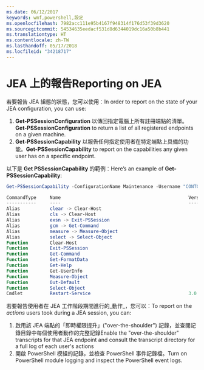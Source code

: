 ```yaml
---
ms.date: 06/12/2017
keywords: wmf,powershell,設定
ms.openlocfilehash: 7982acc111e95b4167f948314f176d53f39d3620
ms.sourcegitcommit: 54534635eedacf531d8d6344019dc16a50b8b441
ms.translationtype: HT
ms.contentlocale: zh-TW
ms.lasthandoff: 05/17/2018
ms.locfileid: "34218717"
---
```

# <a name="reporting-on-jea"></a><span data-ttu-id="19402-102">JEA 上的報告</span><span class="sxs-lookup"><span data-stu-id="19402-102">Reporting on JEA</span></span>
<span data-ttu-id="19402-103">若要報告 JEA 組態的狀態，您可以使用︰</span><span class="sxs-lookup"><span data-stu-id="19402-103">In order to report on the state of your JEA configuration, you can use:</span></span>
1.  <span data-ttu-id="19402-104">**Get-PSSessionConfiguration** 以傳回指定電腦上所有註冊端點的清單。</span><span class="sxs-lookup"><span data-stu-id="19402-104">**Get-PSSessionConfiguration** to return a list of all registered endpoints on a given machine.</span></span>
2.  <span data-ttu-id="19402-105">**Get-PSSessionCapability** 以報告任何指定使用者在特定端點上具備的功能。</span><span class="sxs-lookup"><span data-stu-id="19402-105">**Get-PSSessionCapability** to report on the capabilities any given user has on a specific endpoint.</span></span>

<span data-ttu-id="19402-106">以下是 **Get PSSessionCapability** 的範例：</span><span class="sxs-lookup"><span data-stu-id="19402-106">Here’s an example of **Get-PSSessionCapability**:</span></span>
```powershell
Get-PSSessionCapability -ConfigurationName Maintenance -Username "CONTOSO\JohnDoe"

CommandType     Name                                               Version    Source
-----------     ----                                               -------    ------
Alias           clear -> Clear-Host
Alias           cls -> Clear-Host
Alias           exsn -> Exit-PSSession
Alias           gcm -> Get-Command
Alias           measure -> Measure-Object
Alias           select -> Select-Object
Function        Clear-Host
Function        Exit-PSSession
Function        Get-Command
Function        Get-FormatData
Function        Get-Help
Function        Get-UserInfo
Function        Measure-Object
Function        Out-Default
Function        Select-Object
Cmdlet          Restart-Service                                    3.0.0.0 Microsof...


```

<span data-ttu-id="19402-107">若要報告使用者在 JEA 工作階段期間進行的_動作_，您可以︰</span><span class="sxs-lookup"><span data-stu-id="19402-107">To report on the _actions_ users took during a JEA session, you can:</span></span>
1. <span data-ttu-id="19402-108">啟用該 JEA 端點的「即時權限提升」("over-the-shoulder") 記錄，並查閱記錄目錄中每個使用者動作的完整記錄</span><span class="sxs-lookup"><span data-stu-id="19402-108">Enable the "over-the-shoulder" transcripts for that JEA endpoint and consult the transcript directory for a full log of each user's actions</span></span>
2. <span data-ttu-id="19402-109">開啟 PowerShell 模組的記錄，並檢查 PowerShell 事件記錄檔。</span><span class="sxs-lookup"><span data-stu-id="19402-109">Turn on PowerShell module logging and inspect the PowerShell event logs.</span></span>
